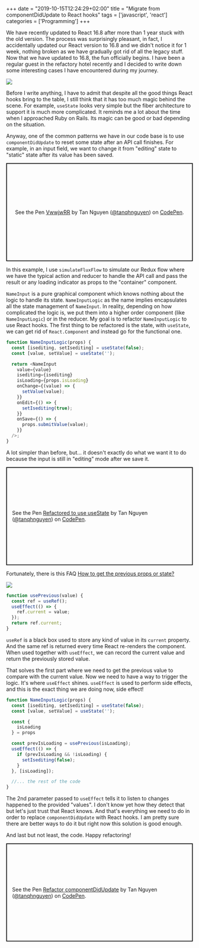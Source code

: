 +++
date = "2019-10-15T12:24:29+02:00"
title = "Migrate from componentDidUpdate to React hooks"
tags = ['javascript', 'react']
categories = ['Programming']
+++

We have recently updated to React 16.8 after more than 1 year stuck with the old version. The process was surprisingly pleasant, in fact, I accidentally updated our React version to 16.8 and we didn't notice it for 1 week, nothing broken as we have gradually got rid of all the legacy stuff. Now that we have updated to 16.8, the fun officially begins. I have been a regular guest in the refactory hotel recently and I decided to write down some interesting cases I have encountered during my journey.

<!--more-->
<div class="img">
  <img src="/gifs/mind-blown-tenor.gif" />
</div>

Before I write anything, I have to admit that despite all the good things React hooks bring to the table, I still think that it has too much magic behind the scene. For example, `useState` looks very simple but the fiber architecture to support it is much more complicated. It reminds me a lot about the time when I approached Ruby on Rails. Its magic can be good or bad depending on the situation.

Anyway, one of the common patterns we have in our code base is to use `componentDidUpdate` to reset some state after an API call finishes. For example, in an input field, we want to change it from "editing" state to "static" state after its value has been saved.

<p class="codepen" data-height="265" data-theme-id="0" data-default-tab="js,result" data-user="tanqhnguyen" data-slug-hash="VwwjwRR" style="height: 265px; box-sizing: border-box; display: flex; align-items: center; justify-content: center; border: 2px solid; margin: 1em 0; padding: 1em;" data-pen-title="VwwjwRR">
  <span>See the Pen <a href="https://codepen.io/tanqhnguyen/pen/VwwjwRR">
  VwwjwRR</a> by Tan Nguyen (<a href="https://codepen.io/tanqhnguyen">@tanqhnguyen</a>)
  on <a href="https://codepen.io">CodePen</a>.</span>
</p>

In this example, I use `simulateFluxFlow` to simulate our Redux flow where we have the typical action and reducer to handle the API call and pass the result or any loading indicator as props to the "container" component.

`NameInput` is a pure graphical component which knows nothing about the logic to handle its state. `NameInputLogic` as the name implies encapsulates all the state management of `NameInput`. In reality, depending on how complicated the logic is, we put them into a higher order component (like `NameInputLogic`) or in the reducer. My goal is to refactor `NameInputLogic` to use React hooks. The first thing to be refactored is the state, with `useState`, we can get rid of `React.Component` and instead go for the functional one.

```js
function NameInputLogic(props) {
  const [isediting, setIsediting] = useState(false);
  const [value, setValue] = useState('');

  return <NameInput
    value={value}
    isediting={isediting}
    isLoading={props.isLoading}
    onChange={(value) => {
      setValue(value);
    }}
    onEdit={() => {
      setIsediting(true);
    }}
    onSave={() => {
      props.submitValue(value);
    }}
  />;
}
```

A lot simpler than before, but... it doesn't exactly do what we want it to do because the input is still in "editing" mode after we save it.

<p class="codepen" data-height="265" data-theme-id="0" data-default-tab="js,result" data-user="tanqhnguyen" data-slug-hash="MWWeYXB" style="height: 265px; box-sizing: border-box; display: flex; align-items: center; justify-content: center; border: 2px solid; margin: 1em 0; padding: 1em;" data-pen-title="Refactored to use useState">
  <span>See the Pen <a href="https://codepen.io/tanqhnguyen/pen/MWWeYXB">
  Refactored to use useState</a> by Tan Nguyen (<a href="https://codepen.io/tanqhnguyen">@tanqhnguyen</a>)
  on <a href="https://codepen.io">CodePen</a>.</span>
</p>

Fortunately, there is this FAQ [How to get the previous props or state?](https://reactjs.org/docs/hooks-faq.html#how-to-get-the-previous-props-or-state)

<div class="img">
  <img src="/images/real-mvp.jpg" />
</div>

```js
function usePrevious(value) {
  const ref = useRef();
  useEffect(() => {
    ref.current = value;
  });
  return ref.current;
}
```

`useRef` is a black box used to store any kind of value in its `current` property. And the same ref is returned every time React re-renders the component. When used together with `useEffect`, we can record the current value and return the previously stored value.

That solves the first part where we need to get the previous value to compare with the current value. Now we need to have a way to trigger the logic. It's where `useEffect` shines. `useEffect` is used to perform side effects, and this is the exact thing we are doing now, side effect!

```js
function NameInputLogic(props) {
  const [isediting, setIsediting] = useState(false);
  const [value, setValue] = useState('');

  const {
    isLoading
  } = props

  const prevIsLoading = usePrevious(isLoading);
  useEffect(() => {
    if (prevIsLoading && !isLoading) {
      setIsediting(false);
    }
  }, [isLoading]);

  //... the rest of the code
}
```

The 2nd parameter passed to `useEffect` tells it to listen to changes happened to the provided "values". I don't know yet how they detect that but let's just trust that React knows. And that's everything we need to do in order to replace `componentDidUpdate` with React hooks. I am pretty sure there are better ways to do it but right now this solution is good enough.

And last but not least, the code. Happy refactoring!

<p class="codepen" data-height="265" data-theme-id="0" data-default-tab="js,result" data-user="tanqhnguyen" data-slug-hash="poobvGZ" style="height: 265px; box-sizing: border-box; display: flex; align-items: center; justify-content: center; border: 2px solid; margin: 1em 0; padding: 1em;" data-pen-title="Refactor componentDidUpdate">
  <span>See the Pen <a href="https://codepen.io/tanqhnguyen/pen/poobvGZ">
  Refactor componentDidUpdate</a> by Tan Nguyen (<a href="https://codepen.io/tanqhnguyen">@tanqhnguyen</a>)
  on <a href="https://codepen.io">CodePen</a>.</span>
</p>